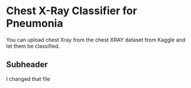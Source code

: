 # Chest X-Ray Classifier for Pneumonia

You can upload chest Xray from the chest XRAY dataset from Kaggle and let them be classified.

## Subheader

I changed that file
